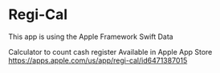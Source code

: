 # Regi-Cal
This app is using the Apple Framework Swift Data

Calculator to count cash register
Available in Apple App Store
https://apps.apple.com/us/app/regi-cal/id6471387015
